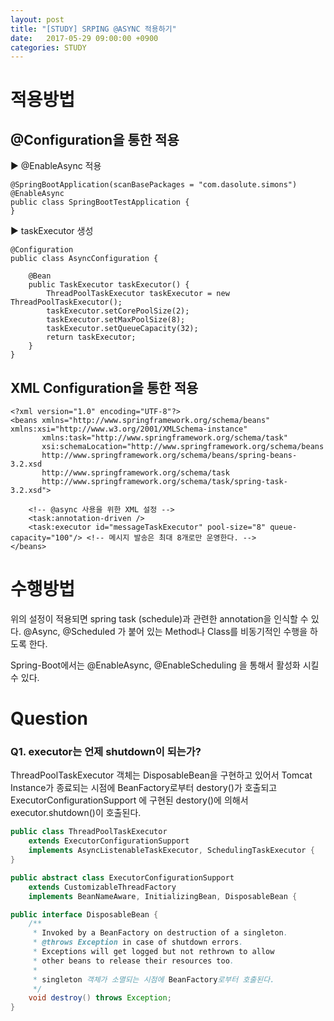 ```yaml
---
layout: post
title: "[STUDY] SRPING @ASYNC 적용하기"
date:   2017-05-29 09:00:00 +0900
categories: STUDY
---
```


# 적용방법

## @Configuration을 통한 적용
▶ @EnableAsync 적용 
~~~
@SpringBootApplication(scanBasePackages = "com.dasolute.simons")
@EnableAsync
public class SpringBootTestApplication {
}
~~~

▶ taskExecutor 생성
~~~
@Configuration
public class AsyncConfiguration {

    @Bean
    public TaskExecutor taskExecutor() {
        ThreadPoolTaskExecutor taskExecutor = new ThreadPoolTaskExecutor();
        taskExecutor.setCorePoolSize(2);
        taskExecutor.setMaxPoolSize(8);
        taskExecutor.setQueueCapacity(32);
        return taskExecutor;
    }
}
~~~

## XML Configuration을 통한 적용

~~~
<?xml version="1.0" encoding="UTF-8"?>
<beans xmlns="http://www.springframework.org/schema/beans" xmlns:xsi="http://www.w3.org/2001/XMLSchema-instance"
       xmlns:task="http://www.springframework.org/schema/task"
       xsi:schemaLocation="http://www.springframework.org/schema/beans
       http://www.springframework.org/schema/beans/spring-beans-3.2.xsd
       http://www.springframework.org/schema/task
       http://www.springframework.org/schema/task/spring-task-3.2.xsd">

    <!-- @async 사용을 위한 XML 설정 -->
    <task:annotation-driven />
    <task:executor id="messageTaskExecutor" pool-size="8" queue-capacity="100"/> <!-- 메시지 발송은 최대 8개로만 운영한다. -->
</beans>
~~~

# 수행방법
위의 설정이 적용되면 spring task (schedule)과 관련한 annotation을 인식할 수 있다.
@Async, @Scheduled 가 붙어 있는 Method나 Class를 비동기적인 수행을 하도록 한다.

Spring-Boot에서는 @EnableAsync, @EnableScheduling 을 통해서 활성화 시킬 수 있다.

# Question

### Q1. executor는 언제 shutdown이 되는가?

ThreadPoolTaskExecutor 객체는 DisposableBean을 구현하고 있어서 Tomcat Instance가 종료되는 시점에 
BeanFactory로부터 destory()가 호출되고 ExecutorConfigurationSupport 에 구현된 destory()에 의해서 
executor.shutdown()이 호출된다.

~~~java
public class ThreadPoolTaskExecutor 
    extends ExecutorConfigurationSupport 
    implements AsyncListenableTaskExecutor, SchedulingTaskExecutor {
}
~~~

~~~java
public abstract class ExecutorConfigurationSupport 
    extends CustomizableThreadFactory 
    implements BeanNameAware, InitializingBean, DisposableBean {
~~~

~~~java
public interface DisposableBean {
	/**
	 * Invoked by a BeanFactory on destruction of a singleton.
	 * @throws Exception in case of shutdown errors.
	 * Exceptions will get logged but not rethrown to allow
	 * other beans to release their resources too.
     *
     * singleton 객체가 소멸되는 시점에 BeanFactory로부터 호출된다.
	 */
	void destroy() throws Exception;
}
~~~